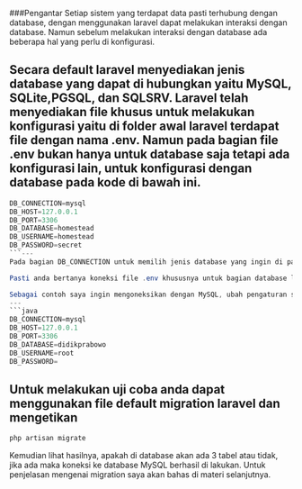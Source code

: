 ###Pengantar 
 Setiap sistem yang terdapat data pasti terhubung dengan database, dengan menggunakan laravel dapat melakukan interaksi dengan database. Namun sebelum melakukan interaksi dengan database ada beberapa hal yang perlu di konfigurasi.

Secara default laravel menyediakan jenis database yang dapat di hubungkan yaitu MySQL, SQLite,PGSQL, dan SQLSRV. Laravel telah menyediakan file khusus untuk melakukan konfigurasi yaitu di folder awal laravel terdapat file dengan nama .env. Namun pada bagian file .env bukan hanya untuk database saja tetapi ada konfigurasi lain, untuk konfigurasi dengan database pada kode di bawah ini.
---
```java
DB_CONNECTION=mysql
DB_HOST=127.0.0.1
DB_PORT=3306
DB_DATABASE=homestead
DB_USERNAME=homestead
DB_PASSWORD=secret
```---
Pada bagian DB_CONNECTION untuk memilih jenis database yang ingin di pakai, selanjutnya di bawahnya konfigurasi berdasarkan database yang di pilih.

Pasti anda bertanya koneksi file .env khususnya untuk bagian database letaknya dimana, File konfigurasi yang murni terletak di folder config/database.php. Di file tersebut mengambil pengaturan .env.

Sebagai contoh saya ingin mengoneksikan dengan MySQL, ubah pengaturan seperti kode di bawah ini.
---
```java
DB_CONNECTION=mysql
DB_HOST=127.0.0.1
DB_PORT=3306
DB_DATABASE=didikprabowo
DB_USERNAME=root
DB_PASSWORD=
```
Untuk melakukan uji coba anda dapat menggunakan file default migration laravel dan mengetikan
----
```java
php artisan migrate
```
Kemudian lihat hasilnya, apakah di database akan ada 3 tabel atau tidak, jika ada maka koneksi ke database MySQL berhasil di lakukan. Untuk penjelasan mengenai migration saya akan bahas di materi selanjutnya.

